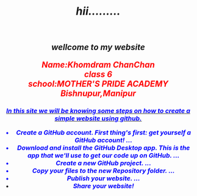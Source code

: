 <html>
  <body>
  <i>  <center><h1>hii.........</h1><br>
      <h2> wellcome to my website<br>
      
      
      
      
   <font color=" red">   Name:Khomdram ChanChan <br>
      class 6 <br>
      school:MOTHER'S PRIDE ACADEMY<BR>
  Bishnupur,Manipur</font><br></h2>
  
  
  
<u><h3><font color=" blue"> In this site we will be knowing some steps on how to create a simple website using github.</u>
  
   <ul type ="disc">
  <li>Create a GitHub account.
  First thing's first: get yourself a GitHub account! ...<br>
<li>Download and install the GitHub Desktop app. This is the app that we'll use to get our code up on GitHub. ...<br>
<li>Create a new GitHub project. ...<br>
<li>Copy your files to the new Repository folder. ...<br>
<li>Publish your website. ...<br>
<li>Share your website!<br>
  </font>
  </center>
  </ul>
  </body>
  
</html>
  
